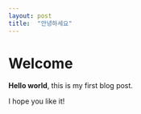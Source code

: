 ```yaml
---
layout: post
title:  "안녕하세요"
---
```


# Welcome

**Hello world**, this is my first blog post.

I hope you like it!